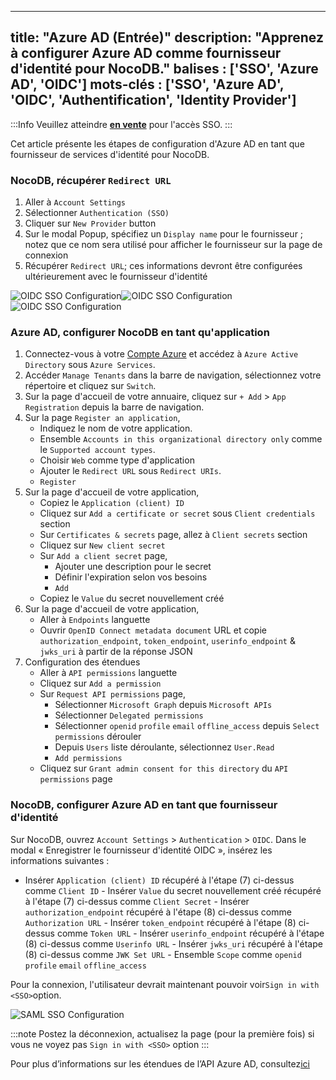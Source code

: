 ***

title: "Azure AD (Entrée)"
description: "Apprenez à configurer Azure AD comme fournisseur d'identité pour NocoDB."
balises : ['SSO', 'Azure AD', 'OIDC']
mots-clés : ['SSO', 'Azure AD', 'OIDC', 'Authentification', 'Identity Provider']
---------------------------------------------------------------------------------

:::Info
Veuillez atteindre [**en vente**](https://calendly.com/nocodb) pour l'accès SSO.
:::

Cet article présente les étapes de configuration d'Azure AD en tant que fournisseur de services d'identité pour NocoDB.

### NocoDB, récupérer `Redirect URL`

1. Aller à `Account Settings`
2. Sélectionner `Authentication (SSO)`
3. Cliquer sur `New Provider` button
4. Sur le modal Popup, spécifiez un `Display name` pour le fournisseur ; notez que ce nom sera utilisé pour afficher le fournisseur sur la page de connexion
5. Récupérer `Redirect URL`; ces informations devront être configurées ultérieurement avec le fournisseur d'identité

![OIDC SSO Configuration](/img/v2/account-settings/SSO-1.png)![OIDC SSO Configuration](/img/v2/account-settings/OIDC-2.png)![OIDC SSO Configuration](/img/v2/account-settings/OIDC-3.png)

### Azure AD, configurer NocoDB en tant qu'application

1. Connectez-vous à votre [Compte Azure](https://portal.azure.com/#allservices) et accédez à `Azure Active Directory` sous `Azure Services`.
2. Accéder `Manage Tenants` dans la barre de navigation, sélectionnez votre répertoire et cliquez sur `Switch`.
3. Sur la page d'accueil de votre annuaire, cliquez sur `+ Add` > `App Registration` depuis la barre de navigation.
4. Sur la page `Register an application`,
   * Indiquez le nom de votre application.
   * Ensemble `Accounts in this organizational directory only` comme le `Supported account types`.
   * Choisir `Web` comme type d'application
   * Ajouter le `Redirect URL` sous `Redirect URIs`.
   * `Register`
5. Sur la page d'accueil de votre application,
   * Copiez le `Application (client) ID`
   * Cliquez sur `Add a certificate or secret` sous `Client credentials` section
   * Sur `Certificates & secrets` page, allez à `Client secrets` section
   * Cliquez sur `New client secret`
   * Sur `Add a client secret` page,
     * Ajouter une description pour le secret
     * Définir l'expiration selon vos besoins
     * `Add`
   * Copiez le `Value` du secret nouvellement créé
6. Sur la page d'accueil de votre application,
   * Aller à `Endpoints` languette
   * Ouvrir `OpenID Connect metadata document` URL et copie `authorization_endpoint`, `token_endpoint`, `userinfo_endpoint` & `jwks_uri` à partir de la réponse JSON
7. Configuration des étendues
   * Aller à `API permissions` languette
   * Cliquez sur `Add a permission`
   * Sur `Request API permissions` page,
     * Sélectionner `Microsoft Graph` depuis `Microsoft APIs`
     * Sélectionner `Delegated permissions`
     * Sélectionner `openid` `profile` `email` `offline_access` depuis `Select permissions` dérouler
     * Depuis `Users` liste déroulante, sélectionnez `User.Read`
     * `Add permissions`
   * Cliquez sur `Grant admin consent for this directory` du `API permissions` page

### NocoDB, configurer Azure AD en tant que fournisseur d'identité

Sur NocoDB, ouvrez `Account Settings` > `Authentication` > `OIDC`. Dans le modal « Enregistrer le fournisseur d'identité OIDC », insérez les informations suivantes :
- Insérer `Application (client) ID` récupéré à l'étape (7) ci-dessus comme `Client ID` - Insérer `Value` du secret nouvellement créé récupéré à l'étape (7) ci-dessus comme `Client Secret` - Insérer `authorization_endpoint` récupéré à l'étape (8) ci-dessus comme `Authorization URL` - Insérer `token_endpoint` récupéré à l'étape (8) ci-dessus comme `Token URL` - Insérer `userinfo_endpoint` récupéré à l'étape (8) ci-dessus comme `Userinfo URL` - Insérer `jwks_uri` récupéré à l'étape (8) ci-dessus comme `JWK Set URL` - Ensemble `Scope` comme `openid` `profile` `email` `offline_access`

Pour la connexion, l'utilisateur devrait maintenant pouvoir voir`Sign in with <SSO>`option.

![SAML SSO Configuration](/img/v2/account-settings/SSO-SignIn.png)

:::note
Postez la déconnexion, actualisez la page (pour la première fois) si vous ne voyez pas `Sign in with <SSO>` option
:::

Pour plus d’informations sur les étendues de l’API Azure AD, consultez[ici](https://learn.microsoft.com/en-us/azure/active-directory/develop/v2-permissions-and-consent#offline_access)
